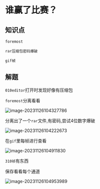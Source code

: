 # 谁赢了比赛？

## 知识点

`foremost`

`rar压缩包密码爆破`

`gif帧`

## 解题

`010editor`打开时发现好像有压缩包

`foremost`分离看看

![image-20231126104327786](G:/CTFWriteUp/buuctf/Misc/img/32-1.png)

分离出了一个`rar`文件,有密码,尝试4位数字爆破

![image-20231126104222673](G:/CTFWriteUp/buuctf/Misc/img/32-2.png)

在`gif`里每帧进行查看

![image-20231126104911830](G:/CTFWriteUp/buuctf/Misc/img/32-3.png)

`310祯`有东西

保存看看每个通道

![image-20231126104953989](G:/CTFWriteUp/buuctf/Misc/img/32-4.png)